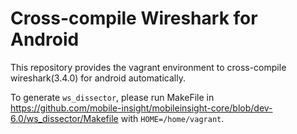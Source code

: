 # Cross-compile Wireshark for Android

This repository provides the vagrant environment to cross-compile 
wireshark(3.4.0) for android automatically. 

To generate `ws_dissector`, please run MakeFile in https://github.com/mobile-insight/mobileinsight-core/blob/dev-6.0/ws_dissector/Makefile
with `HOME=/home/vagrant`.